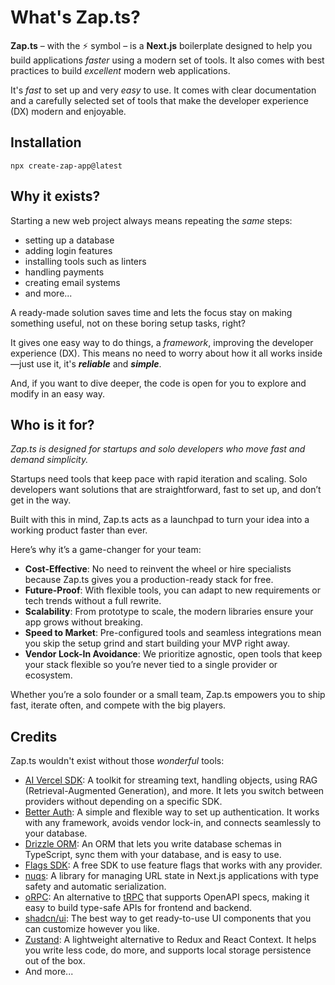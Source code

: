 # What's Zap.ts?

**Zap.ts** – with the ⚡️ symbol – is a **Next.js** boilerplate designed to help you build applications _faster_ using a modern set of tools. It also comes with best practices to build _excellent_ modern web applications.

It's _fast_ to set up and very _easy_ to use. It comes with clear documentation and a carefully selected set of tools that make the developer experience (DX) modern and enjoyable.

## Installation

```env
npx create-zap-app@latest
```

## Why it exists?

Starting a new web project always means repeating the _same_ steps:

- setting up a database
- adding login features
- installing tools such as linters
- handling payments
- creating email systems
- and more...

A ready-made solution saves time and lets the focus stay on making something useful, not on these boring setup tasks, right?

It gives one easy way to do things, a _framework_, improving the developer experience (DX). This means no need to worry about how it all works inside—just use it, it's _**reliable**_ and _**simple**_.

And, if you want to dive deeper, the code is open for you to explore and modify in an easy way.

## Who is it for?

_Zap.ts is designed for startups and solo developers who move fast and demand simplicity._

Startups need tools that keep pace with rapid iteration and scaling. Solo developers want solutions that are straightforward, fast to set up, and don’t get in the way.

Built with this in mind, Zap.ts acts as a launchpad to turn your idea into a working product faster than ever.

Here’s why it’s a game-changer for your team:

- **Cost-Effective**: No need to reinvent the wheel or hire specialists because Zap.ts gives you a production-ready stack for free.
- **Future-Proof**: With flexible tools, you can adapt to new requirements or tech trends without a full rewrite.
- **Scalability**: From prototype to scale, the modern libraries ensure your app grows without breaking.
- **Speed to Market**: Pre-configured tools and seamless integrations mean you skip the setup grind and start building your MVP right away.
- **Vendor Lock-In Avoidance**: We prioritize agnostic, open tools that keep your stack flexible so you’re never tied to a single provider or ecosystem.

Whether you’re a solo founder or a small team, Zap.ts empowers you to ship fast, iterate often, and compete with the big players.

## Credits

Zap.ts wouldn't exist without those _wonderful_ tools:

- [AI Vercel SDK](https://sdk.vercel.ai/): A toolkit for streaming text, handling objects, using RAG (Retrieval-Augmented Generation), and more. It lets you switch between providers without depending on a specific SDK.
- [Better Auth](https://better-auth.com/): A simple and flexible way to set up authentication. It works with any framework, avoids vendor lock-in, and connects seamlessly to your database.
- [Drizzle ORM](https://orm.drizzle.team/): An ORM that lets you write database schemas in TypeScript, sync them with your database, and is easy to use.
- [Flags SDK](https://flags-sdk.dev/): A free SDK to use feature flags that works with any provider.
- [nuqs](https://nuqs.vercel.app/): A library for managing URL state in Next.js applications with type safety and automatic serialization.
- [oRPC](https://orpc.unnoq.com/): An alternative to [tRPC](https://trpc.io/) that supports OpenAPI specs, making it easy to build type-safe APIs for frontend and backend.
- [shadcn/ui](https://ui.shadcn.com/): The best way to get ready-to-use UI components that you can customize however you like.
- [Zustand](https://zustand-demo.pmnd.rs/): A lightweight alternative to Redux and React Context. It helps you write less code, do more, and supports local storage persistence out of the box.
- And more...
